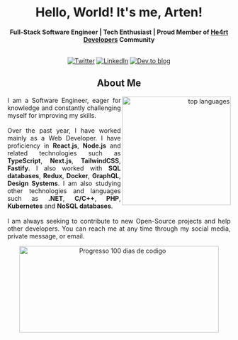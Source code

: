 <h1 align="center">Hello, World! It's me, Arten!</h1>
<div align="center">
  <b>Full-Stack Software Engineer | Tech Enthusiast | Proud Member of <a href="https://discord.io/he4rt">He4rt Developers</a> Community</b>
  <br>
  <br>
  <div align="center">

  [![Twitter](https://img.shields.io/badge/Twitter-%231DA1F2.svg?style=for-the-badge&logo=Twitter&logoColor=white)](https://twitter.com/artenlf)
  [![LinkedIn](https://img.shields.io/badge/linkedin-%230077B5.svg?style=for-the-badge&logo=linkedin&logoColor=white)](https://www.linkedin.com/in/artenlf/)
  [![Dev.to blog](https://img.shields.io/badge/dev.to-0A0A0A?style=for-the-badge&logo=dev.to&logoColor=white)](https://dev.to/artenlf)

  </div>

  <h2 align="center">About Me</h2>
    <div align="right" style="margin:auto">
      <img 
      align="right"
      height="245rem"
      alt="top languages" 
      src="https://github-readme-stats.vercel.app/api/top-langs/?username=artenlf&langs_count=8&theme=tokyonight&layout=compact" 
      />
    </div>
    <p align="justify">
      I am a Software Engineer, eager for knowledge and constantly challenging myself for improving my skills.
      <br>
      <br>
      Over the past year, I have worked mainly as a Web Developer. I have proficiency in <strong>React.js</strong>, 
      <strong>Node.js</strong> and related technologies such as <strong>TypeScript</strong>, <strong>Next.js</strong>, 
      <strong>TailwindCSS</strong>, <strong>Fastify</strong>. I also worked with <strong>SQL databases</strong>, <strong>Redux</strong>, <strong>Docker</strong>, 
      <strong>GraphQL</strong>, <strong>Design Systems</strong>. I am also studying other technologies and languages 
      such as <strong>.NET</strong>, <strong>C/C++</strong>, <strong>PHP</strong>, <strong>Kubernetes</strong> and 
      <strong>NoSQL databases</strong>.
      <br>
      <br>
      I am always seeking to contribute to new Open-Source projects and help other developers. You can reach me at any time through
      my social media, private message, or email.
    </p>
</div>

<div align="center">
  <a href="https://100-dias-de-codigo-github-readme.vercel.app/?username=artenlf">
    <img src="https://100-dias-de-codigo-github-readme.vercel.app/?username=artenlf" width="450" height="195" alt="Progresso 100 dias de codigo">
  </a>
</div>
